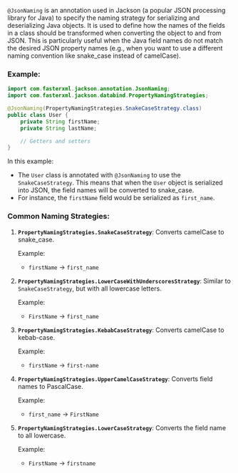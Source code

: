 `@JsonNaming` is an annotation used in Jackson (a popular JSON processing library for Java) to specify the naming strategy for serializing and deserializing Java objects. It is used to define how the names of the fields in a class should be transformed when converting the object to and from JSON. This is particularly useful when the Java field names do not match the desired JSON property names (e.g., when you want to use a different naming convention like snake_case instead of camelCase).

### Example:

```java
import com.fasterxml.jackson.annotation.JsonNaming;
import com.fasterxml.jackson.databind.PropertyNamingStrategies;

@JsonNaming(PropertyNamingStrategies.SnakeCaseStrategy.class)
public class User {
    private String firstName;
    private String lastName;

    // Getters and setters
}
```

In this example:

- The `User` class is annotated with `@JsonNaming` to use the `SnakeCaseStrategy`. This means that when the `User` object is serialized into JSON, the field names will be converted to snake_case.
- For instance, the `firstName` field would be serialized as `first_name`.

### Common Naming Strategies:

1. **`PropertyNamingStrategies.SnakeCaseStrategy`**: Converts camelCase to snake_case.
    
    Example:
    
    - `firstName` → `first_name`
2. **`PropertyNamingStrategies.LowerCaseWithUnderscoresStrategy`**: Similar to `SnakeCaseStrategy`, but with all lowercase letters.
    
    Example:
    
    - `FirstName` → `first_name`
3. **`PropertyNamingStrategies.KebabCaseStrategy`**: Converts camelCase to kebab-case.
    
    Example:
    
    - `firstName` → `first-name`
4. **`PropertyNamingStrategies.UpperCamelCaseStrategy`**: Converts field names to PascalCase.
    
    Example:
    
    - `first_name` → `FirstName`
5. **`PropertyNamingStrategies.LowerCaseStrategy`**: Converts the field name to all lowercase.
    
    Example:
    
    - `FirstName` → `firstname`